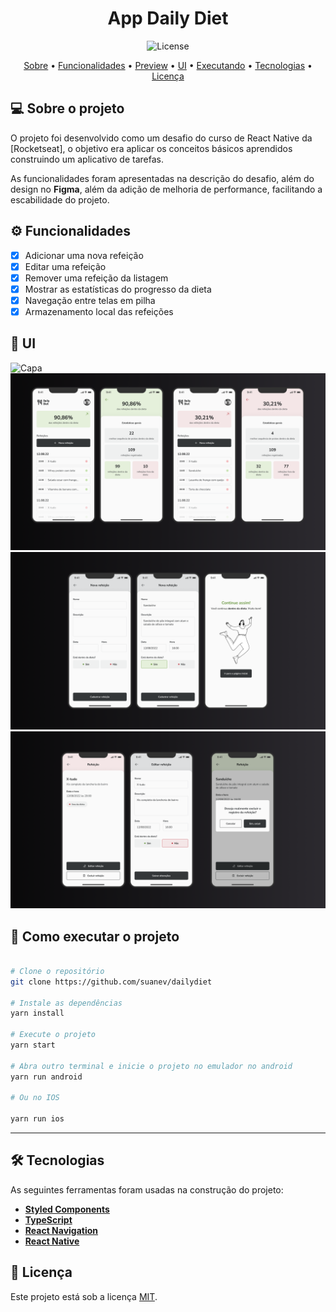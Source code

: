 <h1 align="center">
   App Daily Diet
</h1>

<!-- Badges -->
<p align="center">
  <img alt="License" src="https://img.shields.io/badge/license-MIT-273FAD">
</p>

<!-- Indice-->
<p align="center">
 <a href="#-sobre-o-projeto">Sobre</a> •
 <a href="#-Funcionalidades">Funcionalidades</a> • 
 <a href="#-Preview">Preview</a> • 
 <a href="#-UI">UI</a> •  
 <a href="#-como-executar-o-projeto">Executando</a> • 
 <a href="#-tecnologias">Tecnologias</a> • 
 <a href="#-licença">Licença</a>
</p>

<!--Sobre o projeto-->

## 💻 Sobre o projeto

O projeto foi desenvolvido como um desafio do curso de React Native da [Rocketseat], o objetivo era aplicar os conceitos básicos aprendidos construindo um aplicativo de tarefas.

As funcionalidades foram apresentadas na descrição do desafio, além do design no **Figma**, além da adição de melhoria de performance, facilitando a escabilidade do projeto.

<!--Funcionalidades do projeto-->

## ⚙️ Funcionalidades

- [x] Adicionar uma nova refeição
- [x] Editar uma refeição
- [x] Remover uma refeição da listagem
- [x] Mostrar as estatísticas do progresso da dieta
- [x] Navegação entre telas em pilha
- [x] Armazenamento local das refeições

<!--UI-->

## 🎨 UI

![Capa](./assets/Cover.png)
![Telas](./assets/telas1.png)
![Telas](./assets/telas2.png)
![Telas](./assets/telas3.png)



<!--Running session-->

## 🚀 Como executar o projeto

```bash

# Clone o repositório
git clone https://github.com/suanev/dailydiet

# Instale as dependências
yarn install

# Execute o projeto
yarn start

# Abra outro terminal e inicie o projeto no emulador no android
yarn run android

# Ou no IOS

yarn run ios
```

---

<!--Tecnologies session-->

## 🛠 Tecnologias

As seguintes ferramentas foram usadas na construção do projeto:

- **[Styled Components](https://styled-components.com/)**
- **[TypeScript](https://www.typescriptlang.org/)**
- **[React Navigation](https://reactnavigation.org/)**
- **[React Native](https://reactnative.dev/)**

<!--License session-->

## 📝 Licença

Este projeto está sob a licença [MIT](./LICENSE).
